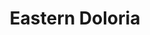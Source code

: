 ---
layout: default
title: Eastern Doloria
nav_order: 2
has_children: true
parent: Places
permalink: /docs/places/east
---